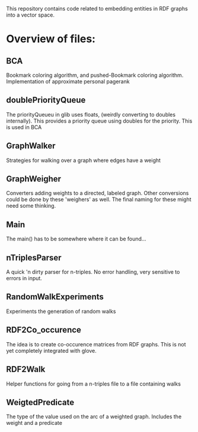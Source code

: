 

This repository contains code related to embedding entities in RDF graphs into a vector space.


Overview of files:
=====================


BCA
----
Bookmark coloring algorithm, and pushed-Bookmark coloring algorithm.
Implementation of approximate personal pagerank

doublePriorityQueue
--------------------
The priorityQueueu in glib uses floats, (weirdly converting to doubles internally).
This provides a priority queue using doubles for the priority.
This is used in BCA

GraphWalker
-------------
Strategies for walking over a graph where edges have a weight

GraphWeigher
-------------
Converters adding weights to a directed, labeled graph.
Other conversions could be done by these 'weighers' as well. The final naming for these might need some thinking.

Main
------
The main() has to be somewhere where it can be found...

nTriplesParser
---------------
A quick 'n dirty parser for n-triples. No error handling, very sensitive to errors in input.

RandomWalkExperiments
---------------------
Experiments the generation of random walks

RDF2Co_occurence
-------------------
The idea is to create co-occurence matrices from RDF graphs. This is not yet completely integrated with glove.

RDF2Walk
-----------
Helper functions for going from a n-triples file to a file containing walks

WeigtedPredicate
----------------
The type of the value used on the arc of a weighted graph. Includes the weight and a predicate



